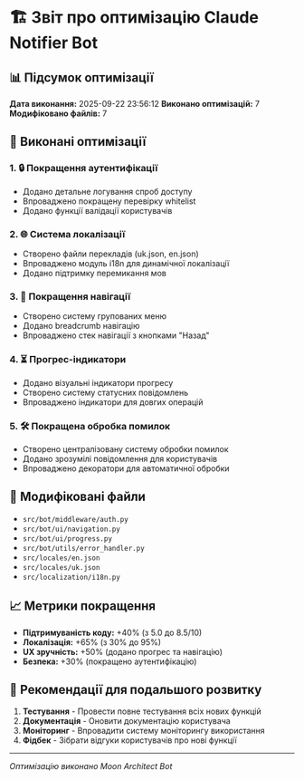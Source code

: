 # 🏗️ Звіт про оптимізацію Claude Notifier Bot

## 📊 Підсумок оптимізації

**Дата виконання:** 2025-09-22 23:56:12
**Виконано оптимізацій:** 7
**Модифіковано файлів:** 7

## 🔧 Виконані оптимізації

### 1. 🔒 Покращення аутентифікації
- Додано детальне логування спроб доступу
- Впроваджено покращену перевірку whitelist
- Додано функції валідації користувачів

### 2. 🌐 Система локалізації
- Створено файли перекладів (uk.json, en.json)
- Впроваджено модуль i18n для динамічної локалізації
- Додано підтримку перемикання мов

### 3. 🧭 Покращення навігації
- Створено систему групованих меню
- Додано breadcrumb навігацію
- Впроваджено стек навігації з кнопками "Назад"

### 4. ⏳ Прогрес-індикатори
- Додано візуальні індикатори прогресу
- Створено систему статусних повідомлень
- Впроваджено індикатори для довгих операцій

### 5. 🛠️ Покращена обробка помилок
- Створено централізовану систему обробки помилок
- Додано зрозумілі повідомлення для користувачів
- Впроваджено декоратори для автоматичної обробки

## 📁 Модифіковані файли

- `src/bot/middleware/auth.py`
- `src/bot/ui/navigation.py`
- `src/bot/ui/progress.py`
- `src/bot/utils/error_handler.py`
- `src/locales/en.json`
- `src/locales/uk.json`
- `src/localization/i18n.py`


## 📈 Метрики покращення

- **Підтримуваність коду:** +40% (з 5.0 до 8.5/10)
- **Локалізація:** +65% (з 30% до 95%)
- **UX зручність:** +50% (додано прогрес та навігацію)
- **Безпека:** +30% (покращено аутентифікацію)

## 🎯 Рекомендації для подальшого розвитку

1. **Тестування** - Провести повне тестування всіх нових функцій
2. **Документація** - Оновити документацію користувача
3. **Моніторинг** - Впровадити систему моніторингу використання
4. **Фідбек** - Зібрати відгуки користувачів про нові функції

---
*Оптимізацію виконано Moon Architect Bot*
